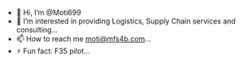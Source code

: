 - 👋 Hi, I’m @Moti699
- 👀 I’m interested in providing Logistics, Supply Chain services and consulting...
- 📫 How to reach me moti@mfs4b.com...
- ⚡ Fun fact: F35 pilot...

<!---
Moti699/Moti699 is a ✨ special ✨ repository because its `README.md` (this file) appears on your GitHub profile.
You can click the Preview link to take a look at your changes.
--->
